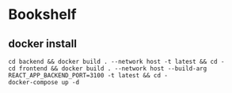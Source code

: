 # Bookshelf

## docker install

```
cd backend && docker build . --network host -t latest && cd -
cd frontend && docker build . --network host --build-arg REACT_APP_BACKEND_PORT=3100 -t latest && cd -
docker-compose up -d
```
